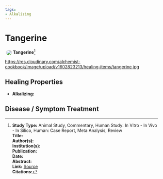 ```yaml
---
tags:
- Alkalizing
---
```

# Tangerine

<img src="https://res.cloudinary.com/alchemist-cookbook/image/upload/w_200,f_auto/healing-items/tangerine.jpg" style="border-radius: 5px; float:left; margin: 5px;">**Tangerine**[^1]

https://res.cloudinary.com/alchemist-cookbook/image/upload/v1602823213/healing-items/tangerine.jpg

## Healing Properties

- **Alkalizing:**

## Disease / Symptom Treatment


[^1]: **Study Type:**  Animal Study, Commentary, Human Study: In Vitro - In Vivo - In Silico, Human: Case Report, Meta Analysis, Review<br>**Title:** <br>**Author(s):**  <br>**Institution(s):** <br>**Publication:** <i> </i><br>**Date:** <br>**Abstract:** <i> </i><br>**Link:** [Source]()<br>**Citations:**

<!-- [^1]: 
**Title:** [ ]( )<br>
**Publication:** [ ]( )<br>
**Date:** <br>
**Study Type:** Animal Study, Commentary, Human Study: In Vitro - In Vivo - In Silico, Human: Case Report, Meta Analysis, Review<br>
**Author(s):** <br>
**Institution(s):** <br>
**Abstract:** <br>
[IPFS Link](https://ipfs.io/ipfs/) -->

<!-- <img src="https://res.cloudinary.com/alchemist-cookbook/image/upload/w_200,f_auto/healing-items/acemannan.jpg" style="border-radius: 5px; border-width: 1px; border-color: #c9c9c9; border-style: solid;   display: block; margin-left: auto; margin-right: auto;"> -->